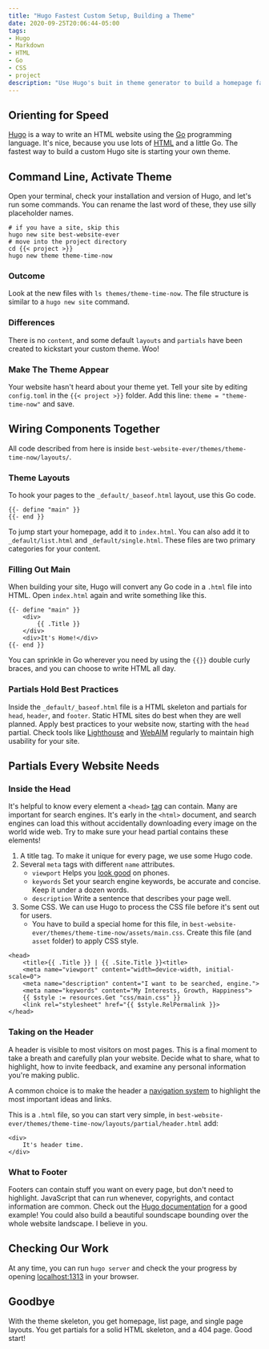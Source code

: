 ```yaml
---
title: "Hugo Fastest Custom Setup, Building a Theme"
date: 2020-09-25T20:06:44-05:00
tags:
- Hugo
- Markdown
- HTML
- Go
- CSS
- project
description: "Use Hugo's buit in theme generator to build a homepage fast."
---
```


## Orienting for Speed

[Hugo](https://gohugo.io/) is a way to write an HTML website using the [Go](https://golang.org/) programming language. It's nice, because you use lots of [HTML](https://www.w3schools.com/html/html_intro.asp) and a little Go. The fastest way to build a custom Hugo site is starting your own theme.

## Command Line, Activate Theme

Open your terminal, check your installation and version of Hugo, and let's run some commands. You can rename the last word of these, they use silly placeholder names.

````
# if you have a site, skip this
hugo new site best-website-ever
# move into the project directory
cd {{< project >}}
hugo new theme theme-time-now
````

### Outcome
Look at the new files with `ls themes/theme-time-now`. The file structure is similar to a `hugo new site` command.

### Differences
There is no `content`, and some default `layouts` and `partials` have been created to kickstart your custom theme. Woo!

### Make The Theme Appear
Your website hasn't heard about your theme yet. Tell your site by editing `config.toml` in the `{{< project >}}` folder. Add this line: `theme = "theme-time-now"` and save.

## Wiring Components Together

All code described from here is inside `best-website-ever/themes/theme-time-now/layouts/`.

### Theme Layouts

To hook your pages to the `_default/_baseof.html` layout, use this Go code.

````
{{- define "main" }}
{{- end }}
````

 To jump start your homepage, add it to `index.html`. You can also add it to `_default/list.html` and `_default/single.html`. These files are two primary categories for your content.

### Filling Out Main

When building your site, Hugo will convert any Go code in a `.html` file into HTML. Open `index.html` again and write something like this.

```
{{- define "main" }}
    <div>
        {{ .Title }}
    </div>
    <div>It's Home!</div>
{{- end }}
```

You can sprinkle in Go wherever you need by using the `{{}}` double curly braces, and you can choose to write HTML all day.

### Partials Hold Best Practices

Inside the `_default/_baseof.html` file is a HTML skeleton and partials for `head`, `header`, and `footer`. Static HTML sites do best when they are well planned. Apply best practices to your website now, starting with the `head` partial. Check tools like [Lighthouse](https://developers.google.com/web/tools/lighthouse/) and [WebAIM](https://webaim.org/) regularly to maintain high usability for your site.

## Partials Every Website Needs

### Inside the Head

It's helpful to know every element a `<head>` [tag](https://www.w3schools.com/html/html_head.asp_) can contain. Many are important for search engines. It's early in the `<html>` document, and search engines can load this without accidentally downloading every image on the world wide web. Try to make sure your head partial contains these elements!

1. A title tag. To make it unique for every page, we use some Hugo code.
1. Several `meta` tags with different `name` attributes.
    * `viewport` Helps you [look good](https://www.w3schools.com/css/css_rwd_viewport.asp) on phones.
    * `keywords` Set your search engine keywords, be accurate and concise. Keep it under a dozen words.
    * `description` Write a sentence that describes your page well.
1. Some CSS. We can use Hugo to process the CSS file before it's sent out for users.
    * You have to build a special home for this file, in `best-website-ever/themes/theme-time-now/assets/main.css`. Create this file (and `asset` folder) to apply CSS style.

```
<head>
    <title>{{ .Title }} | {{ .Site.Title }}<title>
    <meta name="viewport" content="width=device-width, initial-scale=0">
    <meta name="description" content="I want to be searched, engine.">
    <meta name="keywords" content="My Interests, Growth, Happiness">
    {{ $style := resources.Get "css/main.css" }}
    <link rel="stylesheet" href="{{ $style.RelPermalink }}>
</head>
```

### Taking on the Header

A header is visible to most visitors on most pages. This is a final moment to take a breath and carefully plan your website. Decide what to share, what to highlight, how to invite feedback, and examine any  personal information you're making public.

A common choice is to make the header a [navigation system](https://www.w3schools.com/css/css_navbar.asp) to highlight the most important ideas and links.

This is a `.html` file, so you can start very simple, in `best-website-ever/themes/theme-time-now/layouts/partial/header.html` add:

```
<div>
    It's header time.
</div>
```

### What to Footer

Footers can contain stuff you want on every page, but don't need to highlight. JavaScript that can run whenever, copyrights, and contact information are common. Check out the [Hugo documentation](https://gohugo.io/templates/partials/#example-footerhtml) for a good example! You could also build a beautiful soundscape bounding over the whole website landscape. I believe in you.

## Checking Our Work

At any time, you can run `hugo server` and check the your progress by opening [localhost:1313](http://localhost:1313/) in your browser.

## Goodbye

With the theme skeleton, you get homepage, list page, and single page layouts. You get partials for a solid HTML skeleton, and a 404 page. Good start!